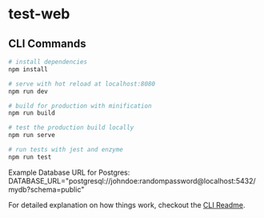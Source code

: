 # test-web

## CLI Commands

```bash
# install dependencies
npm install

# serve with hot reload at localhost:8080
npm run dev

# build for production with minification
npm run build

# test the production build locally
npm run serve

# run tests with jest and enzyme
npm run test
```

Example Database URL for Postgres:
DATABASE_URL="postgresql://johndoe:randompassword@localhost:5432/mydb?schema=public"

For detailed explanation on how things work, checkout the [CLI Readme](https://github.com/developit/preact-cli/blob/master/README.md).
